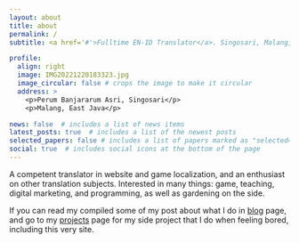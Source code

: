 ```yaml
---
layout: about
title: about
permalink: /
subtitle: <a href='#'>Fulltime EN-ID Translator</a>. Singosari, Malang, East Java. ndaruwibowo@gmail.com.

profile:
  align: right
  image: IMG20221220183323.jpg
  image_circular: false # crops the image to make it circular
  address: >
    <p>Perum Banjararum Asri, Singosari</p>
    <p>Malang, East Java</p>

news: false  # includes a list of news items
latest_posts: true  # includes a list of the newest posts
selected_papers: false # includes a list of papers marked as "selected={true}"
social: true  # includes social icons at the bottom of the page
---
```


A competent translator in website and game localization, and an enthusiast on other translation subjects. Interested in many things: game, teaching, digital marketing, and programming, as well as gardening on the side.

If you can read my compiled some of my post about what I do in <a href='#'>blog</a> page, and go to my <a href='#'>projects</a> page for my side project that I do when feeling bored, including this very site.
